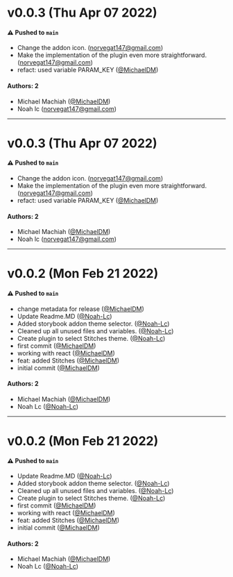 # v0.0.3 (Thu Apr 07 2022)

#### ⚠️ Pushed to `main`

- Change the addon icon. (norvegat147@gmail.com)
- Make the implementation of the plugin even more straightforward. (norvegat147@gmail.com)
- refact: used variable PARAM_KEY ([@MichaelDM](https://github.com/MichaelDM))

#### Authors: 2

- Michael Machiah ([@MichaelDM](https://github.com/MichaelDM))
- Noah lc (norvegat147@gmail.com)

---

# v0.0.3 (Thu Apr 07 2022)

#### ⚠️ Pushed to `main`

- Change the addon icon. (norvegat147@gmail.com)
- Make the implementation of the plugin even more straightforward. (norvegat147@gmail.com)
- refact: used variable PARAM_KEY ([@MichaelDM](https://github.com/MichaelDM))

#### Authors: 2

- Michael Machiah ([@MichaelDM](https://github.com/MichaelDM))
- Noah lc (norvegat147@gmail.com)

---

# v0.0.2 (Mon Feb 21 2022)

#### ⚠️ Pushed to `main`

- change metadata for release ([@MichaelDM](https://github.com/MichaelDM))
- Update Readme.MD ([@Noah-Lc](https://github.com/Noah-Lc))
- Added storybook addon theme selector. ([@Noah-Lc](https://github.com/Noah-Lc))
- Cleaned up all unused files and variables. ([@Noah-Lc](https://github.com/Noah-Lc))
- Create plugin to select Stitches theme. ([@Noah-Lc](https://github.com/Noah-Lc))
- first commit ([@MichaelDM](https://github.com/MichaelDM))
- working with react ([@MichaelDM](https://github.com/MichaelDM))
- feat: added Stitches ([@MichaelDM](https://github.com/MichaelDM))
- initial commit ([@MichaelDM](https://github.com/MichaelDM))

#### Authors: 2

- Michael Machiah ([@MichaelDM](https://github.com/MichaelDM))
- Noah Lc ([@Noah-Lc](https://github.com/Noah-Lc))

---

# v0.0.2 (Mon Feb 21 2022)

#### ⚠️ Pushed to `main`

- Update Readme.MD ([@Noah-Lc](https://github.com/Noah-Lc))
- Added storybook addon theme selector. ([@Noah-Lc](https://github.com/Noah-Lc))
- Cleaned up all unused files and variables. ([@Noah-Lc](https://github.com/Noah-Lc))
- Create plugin to select Stitches theme. ([@Noah-Lc](https://github.com/Noah-Lc))
- first commit ([@MichaelDM](https://github.com/MichaelDM))
- working with react ([@MichaelDM](https://github.com/MichaelDM))
- feat: added Stitches ([@MichaelDM](https://github.com/MichaelDM))
- initial commit ([@MichaelDM](https://github.com/MichaelDM))

#### Authors: 2

- Michael Machiah ([@MichaelDM](https://github.com/MichaelDM))
- Noah Lc ([@Noah-Lc](https://github.com/Noah-Lc))
